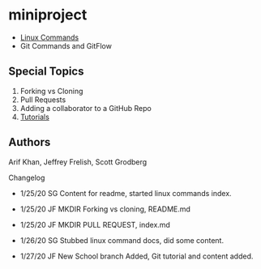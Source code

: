 # miniproject

* [Linux Commands](/linux/index.md)
* Git Commands and GitFlow

## Special Topics
1. Forking vs Cloning
2. Pull Requests
3. Adding a collaborator to a GitHub Repo
4. [Tutorials](Tutorials/Step-by-step.md)


## Authors
Arif Khan, Jeffrey Frelish, Scott Grodberg

Changelog
* 1/25/20 SG Content for readme, started linux commands index.
* 1/25/20 JF MKDIR Forking vs cloning, README.md
* 1/25/20 JF MKDIR PULL REQUEST, index.md
* 1/26/20 SG Stubbed linux command docs, did some content.

* 1/27/20 JF New School branch Added, Git tutorial and content added.
